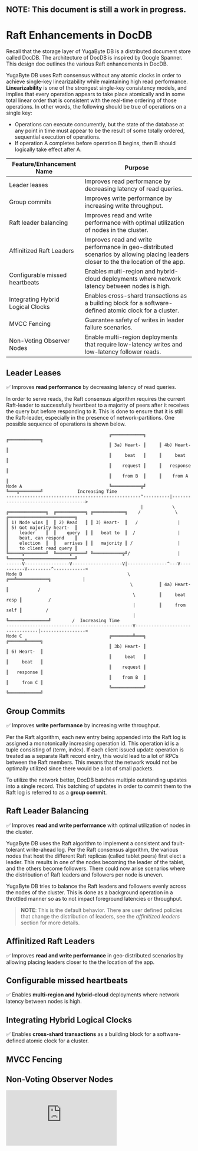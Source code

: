 ## NOTE: This document is still a work in progress.


# Raft Enhancements in DocDB

Recall that the storage layer of YugaByte DB is a distributed document store called DocDB. The architecture of DocDB is inspired by Google Spanner. This design doc outlines the various Raft enhancements in DocDB.

YugaByte DB uses Raft consensus without any atomic clocks in order to achieve single-key linearizability while maintaining high read performance. **Linearizability** is one of the strongest single-key consistency models, and implies that every operation appears to take place atomically and in some total linear order that is consistent with the real-time ordering of those operations. In other words, the following should be true of operations on a single key:
* Operations can execute concurrently, but the state of the database at any point in time must appear to be the result of some totally ordered, sequential execution of operations.
* If operation A completes before operation B begins, then B should logically take effect after A.


| Feature/Enhancement Name | Purpose       |
| ------------------------ | ------------- |
| Leader leases            | Improves read performance by decreasing latency of read queries. |
| Group commits            | Improves write performance by increasing write throughput. |
| Raft leader balancing    | Improves read and write performance with optimal utilization of nodes in the cluster. |
| Affinitized Raft Leaders | Improves read and write performance in geo-distributed scenarios by allowing placing leaders closer to the the location of the app. |
| Configurable missed heartbeats    | Enables multi-region and hybrid-cloud deployments where network latency between nodes is high. |
| Integrating Hybrid Logical Clocks | Enables cross-shard transactions as a building block for a software-defined atomic clock for a cluster. |
| MVCC Fencing             | Guarantee safety of writes in leader failure scenarios. |
| Non-Voting Observer Nodes         | Enable multi-region deployments that require low-latency writes and low-latency follower reads. |

## Leader Leases

:white_check_mark: Improves **read performance** by decreasing latency of read queries.

In order to serve reads, the Raft consensus algorithm requires the current Raft-leader to successfully heartbeat to a majority of peers after it receives the query but before responding to it. This is done to ensure that it is still the Raft-leader, especially in the presence of network-partitions. One possible sequence of operations is shown below.

```
                                       ╔════════════╗     ╔════════════╗
                                       ║ 3a) Heart- ║     ║ 4b) Heart- ║
                                       ║     beat   ║     ║     beat   ║
                                       ║    request ║     ║   response ║
                                       ║    from B  ║     ║    from A  ║ 
Node A                                 ╚═══════════╦╝     ╚═══╦════════╝             Increasing Time
---------------------------------------------------^----------|------------------------------------->
                                                   |           \
╔══════════════╗  ╔═══════════╗ ╔════════════╗    /             \      ╔═════════════════════════╗
║ 1) Node wins ║  ║ 2) Read   ║ ║ 3) Heart-  ║   /               |     ║ 5) Got majority heart-  ║
║    leader    ║  ║    query  ║ ║   beat to  ║  /                |     ║    beat, can respond    ║
║    election  ║  ║   arrives ║ ║   majority ║ /                 |     ║    to client read query ║
╚═════╦════════╝  ╚═════╦═════╝ ╚═══════════╦╝/                  |     ╚═════╦═══════════════════╝  
------V-----------------V-------------------V|---------------^---V-----------V---------^------------>
Node B                                        \           ╔══╩════════════╗            |   
                                               \          ║ 4a) Heart-    ║           /
                                                \         ║     beat resp ║          /
                                                |         ║     from self ║         /
                                                |         ╚═══════════════╝        /  Increasing Time
------------------------------------------------V---------------------------------|----------------->
Node C                                 ╔════════╩═══╗                      ╔══════╩═════╗
                                       ║ 3b) Heart- ║                      ║ 6) Heart-  ║
                                       ║     beat   ║                      ║     beat   ║
                                       ║    request ║                      ║   response ║
                                       ║    from B  ║                      ║     from C ║
                                       ╚════════════╝                      ╚════════════╝

```


## Group Commits

:white_check_mark: Improves **write performance** by increasing write throughput.

Per the Raft algorithm, each new entry being appended into the Raft log is assigned a monotonically increasing operation id. This operation id is a tuple consisting of (term, index). If each client issued update operation is treated as a separate Raft record entry, this would lead to a lot of RPCs between the Raft members. This means that the network would not be optimally utilized since there would be a lot of small packets.

To utilize the network better, DocDB batches multiple outstanding updates into a single record. This batching of updates in order to commit them to the Raft log is referred to as a **group commit**.

## Raft Leader Balancing

:white_check_mark: Improves **read and write performance** with optimal utilization of nodes in the cluster.

YugaByte DB uses the Raft algorithm to implement a consistent and fault-tolerant write-ahead log. Per the Raft consensus algorithm, the various nodes that host the different Raft replicas (called tablet peers) first elect a leader. This results in one of the nodes becoming the leader of the tablet, and the others become followers. There could now arise scenarios where the distribution of Raft leaders and followers per node is uneven.

YugaByte DB tries to balance the Raft leaders and followers evenly across the nodes of the cluster. This is done as a background operation in a throttled manner so as to not impact foreground latencies or throughput.

> **NOTE**: This is the default behavior. There are user defined policies that change the distribution of leaders, see the *affinitized leaders* section for more details.



## Affinitized Raft Leaders

:white_check_mark: Improves **read and write performance** in geo-distributed scenarios by allowing placing leaders closer to the the location of the app.

## Configurable missed heartbeats

:white_check_mark: Enables **multi-region and hybrid-cloud** deployments where network latency between nodes is high.


## Integrating Hybrid Logical Clocks

:white_check_mark: Enables **cross-shard transactions** as a building block for a software-defined atomic clock for a cluster.


## MVCC Fencing

## Non-Voting Observer Nodes

[![Analytics](https://yugabyte.appspot.com/UA-104956980-4/architecture/design/docdb-raft-enhancements.md?pixel&useReferer)](https://github.com/YugaByte/ga-beacon)
